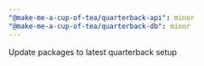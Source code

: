 ```yaml
---
"@make-me-a-cup-of-tea/quarterback-api": minor
"@make-me-a-cup-of-tea/quarterback-db": minor
---
```


Update packages to latest quarterback setup
